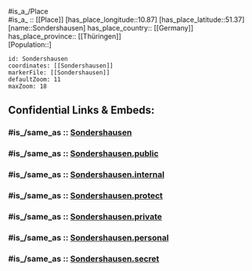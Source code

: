 ﻿---
confidential: public
isDeleted: false
location:
- 51.37
- 10.87
mapmarker: city
mapzoom:
- 7
- 12
SpocWebEntityId: 34367
tags:
- geo/City
type: City
---

#is_a_/Place  
#is_a_ :: [[Place]] 
[has_place_longitude::10.87] 
[has_place_latitude::51.37] 
[name::Sondershausen] 
has_place_country:: [[Germany]]  
has_place_province:: [[Thüringen]]  
[Population::] 



```leaflet
id: Sondershausen
coordinates: [[Sondershausen]] 
markerFile: [[Sondershausen]] 
defaultZoom: 11 
maxZoom: 18
```


## Confidential Links & Embeds: 

### #is_/same_as :: [Sondershausen](/_Standards/Earth/Continent/Europe/Europe~Central/Germany/Germany~East/Thüringen/counties~TH/Kyffhäuserkreis/cities~Kyffhäuserkreis/Sondershausen.md) 

### #is_/same_as :: [Sondershausen.public](/_public/Earth/Continent/Europe/Europe~Central/Germany/Germany~East/Thüringen/counties~TH/Kyffhäuserkreis/cities~Kyffhäuserkreis/Sondershausen.public.md) 

### #is_/same_as :: [Sondershausen.internal](/_internal/Earth/Continent/Europe/Europe~Central/Germany/Germany~East/Thüringen/counties~TH/Kyffhäuserkreis/cities~Kyffhäuserkreis/Sondershausen.internal.md) 

### #is_/same_as :: [Sondershausen.protect](/_protect/Earth/Continent/Europe/Europe~Central/Germany/Germany~East/Thüringen/counties~TH/Kyffhäuserkreis/cities~Kyffhäuserkreis/Sondershausen.protect.md) 

### #is_/same_as :: [Sondershausen.private](/_private/Earth/Continent/Europe/Europe~Central/Germany/Germany~East/Thüringen/counties~TH/Kyffhäuserkreis/cities~Kyffhäuserkreis/Sondershausen.private.md) 

### #is_/same_as :: [Sondershausen.personal](/_personal/Earth/Continent/Europe/Europe~Central/Germany/Germany~East/Thüringen/counties~TH/Kyffhäuserkreis/cities~Kyffhäuserkreis/Sondershausen.personal.md) 

### #is_/same_as :: [Sondershausen.secret](/_secret/Earth/Continent/Europe/Europe~Central/Germany/Germany~East/Thüringen/counties~TH/Kyffhäuserkreis/cities~Kyffhäuserkreis/Sondershausen.secret.md)

